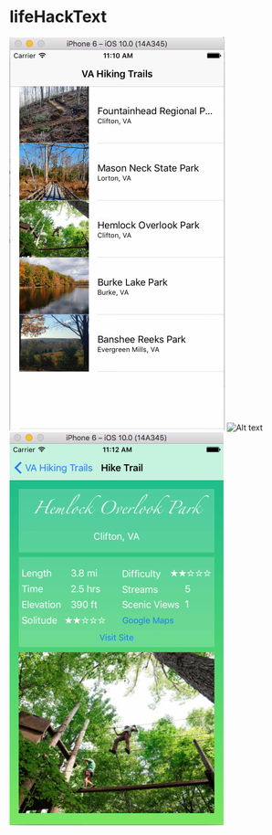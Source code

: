 # lifeHackText

![Alt text](https://raw.githubusercontent.com/fsrodriguezm/hikeVA/master/Screenshots/app.png?raw=true "Optional Title")
![Alt text](https://raw.githubusercontent.com/fsrodriguezm/hikeVA/master/Screenshots/app1.png?raw=true "Optional Title")
![Alt text](https://raw.githubusercontent.com/fsrodriguezm/hikeVA/master/Screenshots/app2.png?raw=true "Optional Title")
